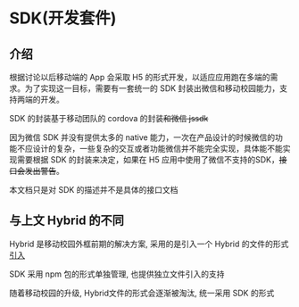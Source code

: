 # SDK(开发套件)

## 介绍

根据讨论以后移动端的 App 会采取 H5 的形式开发，以适应应用跑在多端的需求。为了实现这一目标，需要有一套统一的 SDK 封装出微信和移动校园能力，支持两端的开发。

SDK 的封装基于移动团队的 cordova 的封装~~和微信 jssdk~~

因为微信 SDK 并没有提供太多的 native 能力，一次在产品设计的时候微信的功能不应设计的复杂，一些复杂的交互或者功能微信并不能完全实现，具体能不能实现需要根据 SDK 的封装来决定，如果在 H5 应用中使用了微信不支持的SDK，~~接口会发出警告~~。

本文档只是对 SDK 的描述并不是具体的接口文档

## 与上文 Hybrid 的不同

Hybrid 是移动校园外框前期的解决方案, 采用的是引入一个 Hybrid 的文件的形式 [引入](http://localhost:4000/hybrid/how-to-use.html#使用)

SDK 采用 npm 包的形式单独管理, 也提供独立文件引入的支持

随着移动校园的升级, Hybrid文件的形式会逐渐被淘汰, 统一采用 SDK 的形式




